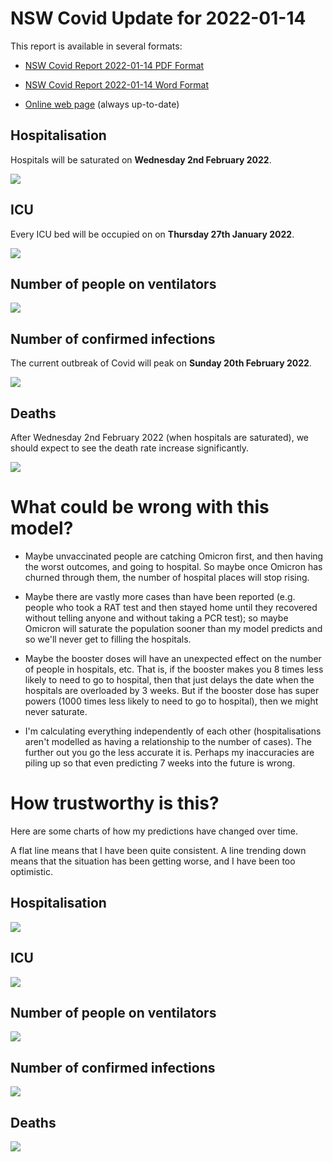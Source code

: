 # NSW Covid Update for 2022-01-14

This report is available in several formats:

- [NSW Covid Report 2022-01-14 PDF Format](https://github.com/solresol/yet-another-pandemic-prediction/raw/main/output/2022-01-14/nsw-covid-report-2022-01-14.pdf)

- [NSW Covid Report 2022-01-14 Word Format](https://github.com/solresol/yet-another-pandemic-prediction/raw/main/output/2022-01-14/nsw-covid-report-2022-01-14.docx)

- [Online web page](https://github.com/solresol/yet-another-pandemic-prediction/tree/main/output/README.md) (always up-to-date)


## Hospitalisation

Hospitals will be saturated on **Wednesday 2nd February 2022**.

![](2022-01-14/hospitalisation.png)

## ICU

Every ICU bed will be occupied on on **Thursday 27th January 2022**.


![](2022-01-14/icu.png)

## Number of people on ventilators

![](2022-01-14/ventilators.png)

## Number of confirmed infections

The current outbreak of Covid will peak on **Sunday 20th February 2022**.

![](2022-01-14/infection.png)

## Deaths

After Wednesday 2nd February 2022 (when hospitals are saturated), we should expect to see the death rate increase significantly.


![](2022-01-14/deaths.png)


# What could be wrong with this model?

- Maybe unvaccinated people are catching Omicron first, and then having the worst outcomes, and going to hospital. So maybe once Omicron has churned through them, the number of hospital places will stop rising.

- Maybe there are vastly more cases than have been reported (e.g. people who took a RAT test and then stayed home until they recovered without telling anyone and without taking a PCR test); so maybe Omicron will saturate the population sooner than my model predicts and so we'll never get to filling the hospitals.

- Maybe the booster doses will have an unexpected effect on the number of people in hospitals, etc. That is, if the booster makes you 8 times less likely to need to go to hospital, then that just delays the date when the hospitals are overloaded by 3 weeks. But if the booster dose has super powers (1000 times less likely to need to go to hospital), then we might never saturate.

- I'm calculating everything independently of each other (hospitalisations aren't modelled as having a relationship to the number of cases). The further out you go the less accurate it is. Perhaps my inaccuracies are piling up so that even predicting 7 weeks into the future is wrong.

# How trustworthy is this?

Here are some charts of how my predictions have changed over time.

A flat line means that I have been quite consistent. A line trending down means that the situation
has been getting worse, and I have been too optimistic.

## Hospitalisation

![](2022-01-14/historical/hospitalisation.png)

## ICU

![](2022-01-14/historical/icu.png)

## Number of people on ventilators

![](2022-01-14/historical/ventilators.png)

## Number of confirmed infections

![](2022-01-14/historical/infection.png)

## Deaths

![](2022-01-14/historical/deaths.png)

